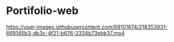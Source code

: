 # Portifolio-web

https://user-images.githubusercontent.com/69101674/218353931-669145b3-db3c-4f21-b676-2334b73ebb37.mp4

